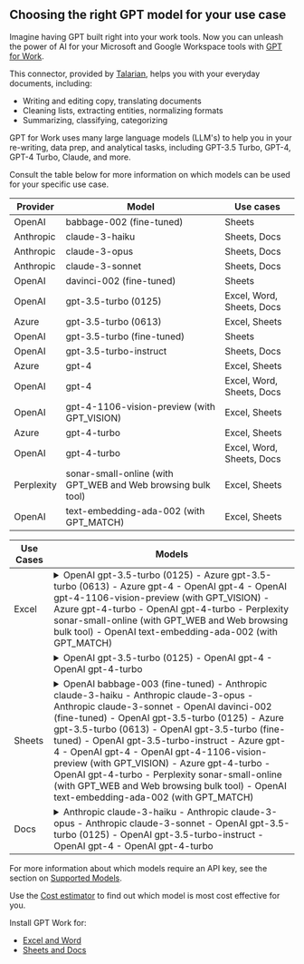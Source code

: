 ## Choosing the right GPT model for your use case

Imagine having GPT built right into your work tools. Now you can unleash the power of AI for your Microsoft and Google Workspace tools with [GPT for Work](https://gptforwork.com/).

This connector, provided by [Talarian](https://talarian.io/), helps you with your everyday documents, including:
- Writing and editing copy, translating documents
- Cleaning lists, extracting entities, normalizing formats
- Summarizing, classifying, categorizing

GPT for Work uses many large language models (LLM's)  to help you in your re-writing, data prep, and analytical tasks, including  GPT-3.5 Turbo, GPT-4, GPT-4 Turbo, Claude, and more. 

Consult the table below for more information on which models can be used for your specific use case.

| Provider   | Model                                              | Use cases                |
|------------|----------------------------------------------------|--------------------------|
| OpenAI     | babbage-002 (fine-tuned)                           | Sheets                   |
| Anthropic  | claude-3-haiku                                     | Sheets, Docs             |
| Anthropic  | claude-3-opus                                      | Sheets, Docs             |
| Anthropic  | claude-3-sonnet                                    | Sheets, Docs             |
| OpenAI     | davinci-002 (fine-tuned)                           | Sheets                   |
| OpenAI     | gpt-3.5-turbo (0125)                               | Excel, Word, Sheets, Docs|
| Azure      | gpt-3.5-turbo (0613)                               | Excel, Sheets            |
| OpenAI     | gpt-3.5-turbo (fine-tuned)                         | Sheets                   |
| OpenAI     | gpt-3.5-turbo-instruct                             | Sheets, Docs             |
| Azure      | gpt-4                                              | Excel, Sheets            |
| OpenAI     | gpt-4                                              | Excel, Word, Sheets, Docs|
| OpenAI     | gpt-4-1106-vision-preview (with GPT_VISION)        | Excel, Sheets            |
| Azure      | gpt-4-turbo                                        | Excel, Sheets            |
| OpenAI     | gpt-4-turbo                                        | Excel, Word, Sheets, Docs|
| Perplexity | sonar-small-online (with GPT_WEB and Web browsing bulk tool) | Excel, Sheets |
| OpenAI     | text-embedding-ada-002 (with GPT_MATCH)            | Excel, Sheets            |

| Use Cases | Models |
|-----------|--------|
| Excel     | <details><summary>OpenAI gpt-3.5-turbo (0125) - Azure gpt-3.5-turbo (0613) - Azure gpt-4 - OpenAI gpt-4 - OpenAI gpt-4-1106-vision-preview (with GPT_VISION) - Azure gpt-4-turbo - OpenAI gpt-4-turbo - Perplexity sonar-small-online (with GPT_WEB and Web browsing bulk tool) - OpenAI text-embedding-ada-002 (with GPT_MATCH)</summary></details> |
|           | <details><summary>OpenAI gpt-3.5-turbo (0125) - OpenAI gpt-4 - OpenAI gpt-4-turbo</summary></details> |
| Sheets    | <details><summary>OpenAI babbage-003 (fine-tuned) - Anthropic claude-3-haiku - Anthropic claude-3-opus - Anthropic claude-3-sonnet - OpenAI davinci-002 (fine-tuned) - OpenAI gpt-3.5-turbo (0125) - Azure gpt-3.5-turbo (0613) - OpenAI gpt-3.5-turbo (fine-tuned) - OpenAI gpt-3.5-turbo-instruct - Azure gpt-4 - OpenAI gpt-4 - OpenAI gpt-4-1106-vision-preview (with GPT_VISION) - Azure gpt-4-turbo - OpenAI gpt-4-turbo - Perplexity sonar-small-online (with GPT_WEB and Web browsing bulk tool) - OpenAI text-embedding-ada-002 (with GPT_MATCH)</summary></details> |
| Docs      | <details><summary>Anthropic claude-3-haiku - Anthropic claude-3-opus - Anthropic claude-3-sonnet - OpenAI gpt-3.5-turbo (0125) - OpenAI gpt-3.5-turbo-instruct - OpenAI gpt-4 - OpenAI gpt-4-turbo</summary></details> |


<!--
Docusaurus markdown does not support embedded dropdowns or filters within tables. I would suggest using JavaScript (maybe DataTables or React Table) or a Docusaurus plugin to add that functionality to the table.
-->

For more information about which models require an API key, see the section on [Supported Models](https://gptforwork.com/help/supported-models).

Use the [Cost estimator](https://gptforwork.com/help/billing/cost-estimator) to find out which model is most cost effective for you.

Install GPT Work for:
- [Excel and Word](https://pages.store.office.com/addinsinstallpage.aspx?assetid=WA200005502&rs=en-US&correlationId=4218a2d3-0e65-ff74-335b-a1cc93c40d61)
- [Sheets and Docs](https://workspace.google.com/marketplace/app/gpt_for_sheets_and_docs/677318054654)

